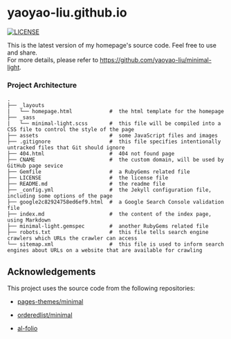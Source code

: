 # yaoyao-liu.github.io

[![LICENSE](https://img.shields.io/github/license/yaoyao-liu/minimal-light?style=flat-square&logo=creative-commons&color=EF9421)](https://github.com/yaoyao-liu/homepage/blob/main/LICENSE)

This is the latest version of my homepage's source code. Feel free to use and share.
<br />
For more details, please refer to <https://github.com/yaoyao-liu/minimal-light>.

### Project Architecture

```
.
├── _layouts                  
|   └── homepage.html            #  the html template for the homepage 
├── _sass                     
|   └── minimal-light.scss       #  this file will be compiled into a CSS file to control the style of the page
├── assets                       #  some JavaScript files and images
├── .gitignore                   #  this file specifies intentionally untracked files that Git should ignore
├── 404.html                     #  404 not found page
├── CNAME                        #  the custom domain, will be used by GitHub page sevice
├── Gemfile                      #  a RubyGems related file
├── LICENSE                      #  the license file
├── README.md                    #  the readme file
├── _config.yml                  #  the Jekyll configuration file, including some options of the page  
├── google2c82924758ed6ef9.html  #  a Google Search Console validation file
├── index.md                     #  the content of the index page, using Markdown
├── minimal-light.gemspec        #  another RubyGems related file
├── robots.txt                   #  this file tells search engine crawlers which URLs the crawler can access
└── sitemap.xml                  #  this file is used to inform search engines about URLs on a website that are available for crawling
```



## Acknowledgements

This project uses the source code from the following repositories:

* [pages-themes/minimal](https://github.com/pages-themes/minimal)

* [orderedlist/minimal](https://github.com/orderedlist/minimal)

* [al-folio](https://github.com/alshedivat/al-folio)

